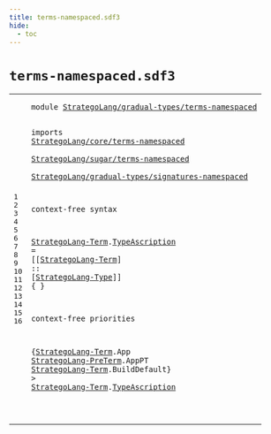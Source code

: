 ```yaml
---
title: terms-namespaced.sdf3
hide:
  - toc
---
```


# `terms-namespaced.sdf3`



[pdmosses/stratego/stratego.lang/src-gen/syntax/StrategoLang/gradual-types/terms-namespaced.sdf3]: https://github.com/pdmosses/stratego/blob/master/stratego.lang/src-gen/syntax/StrategoLang/gradual-types/terms-namespaced.sdf3 "The source file on GitHub"

<div class="sdf3"><table class="highlighttable"><tbody><tr><td class="linenos"><div class="linenodiv"><pre><span></span>1
2
3
4
5
6
7
8
9
10
11
12
13
14
15
16
</pre></div></td>
<td class="code"><pre><code><span class="keyword">module</span> <a href="../main-namespaced.sdf3#StrategoLang/gradual-types/terms-namespaced_214_257" id="StrategoLang/gradual-types/terms-namespaced_7_50" title="Referenced at ../main-namespaced.sdf3 line 7">StrategoLang/gradual-types/terms-namespaced</a>

<span class="keyword">imports</span>
  <a href="../../core/terms-namespaced.sdf3#StrategoLang/core/terms-namespaced_7_41" id="StrategoLang/core/terms-namespaced_62_96" title="Defined at ../../core/terms-namespaced.sdf3 line 1">StrategoLang/core/terms-namespaced</a>        
  <a href="../../sugar/terms-namespaced.sdf3#StrategoLang/sugar/terms-namespaced_7_42" id="StrategoLang/sugar/terms-namespaced_100_135" title="Defined at ../../sugar/terms-namespaced.sdf3 line 1">StrategoLang/sugar/terms-namespaced</a>        
  <a href="../signatures-namespaced.sdf3#StrategoLang/gradual-types/signatures-namespaced_7_55" id="StrategoLang/gradual-types/signatures-namespaced_139_187" title="Defined at ../signatures-namespaced.sdf3 line 1">StrategoLang/gradual-types/signatures-namespaced</a>

<span class="keyword">context-free syntax</span>

  <a href="#StrategoLang-Term_414_431" id="StrategoLang-Term_212_229" title="Referenced at line 16">StrategoLang-Term</a>.<span class="cons_Constructor"><a href="#TypeAscription_432_446" id="TypeAscription_230_244" title="Referenced at line 16">TypeAscription</a></span> = [[<a href="#StrategoLang-Term_212_229" id="StrategoLang-Term_249_266" title="Defined at line 10">StrategoLang-Term</a>] <span class="cons_String">::</span> [<a href="../signatures-namespaced.sdf3#StrategoLang-Type_158_175" id="StrategoLang-Type_272_289" title="Defined at ../signatures-namespaced.sdf3 line 7, 13, 14, 15, 16, 17, 18, 19, 20">StrategoLang-Type</a>]] { }

<span class="keyword">context-free priorities</span>

  {<a href="#StrategoLang-Term_212_229" id="StrategoLang-Term_325_342" title="Defined at line 10">StrategoLang-Term</a>.<span class="cons_Constructor">App</span>
   <a href="../../core/terms-namespaced.sdf3#StrategoLang-PreTerm_624_644" id="StrategoLang-PreTerm_350_370" title="Defined at ../../core/terms-namespaced.sdf3 line 24, 28, 29, 30, 31, 32, 33, 34, 35, 36">StrategoLang-PreTerm</a>.<span class="cons_Constructor">AppPT</span>
   <a href="#StrategoLang-Term_212_229" id="StrategoLang-Term_380_397" title="Defined at line 10">StrategoLang-Term</a>.<span class="cons_Constructor">BuildDefault</span>} &gt; <a href="#StrategoLang-Term_212_229" id="StrategoLang-Term_414_431" title="Defined at line 10">StrategoLang-Term</a>.<span class="cons_Constructor"><a href="#TypeAscription_230_244" id="TypeAscription_432_446" title="Defined at line 10">TypeAscription</a></span>

</code></pre></td></tr></tbody></table></div>